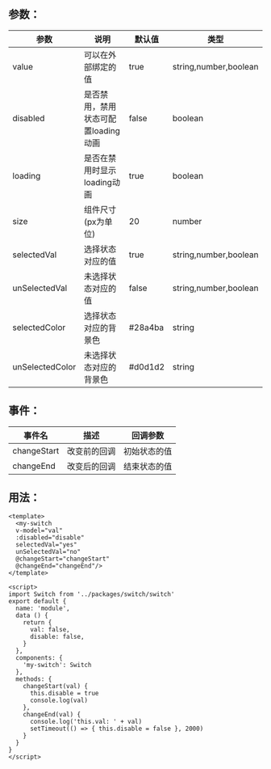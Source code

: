 
  ## 参数：

  
  | 参数 | 说明 | 默认值 | 类型 |
-|-|-|-
  value | 可以在外部绑定的值 | true | string,number,boolean
  disabled | 是否禁用，禁用状态可配置loading动画 | false | boolean
  loading | 是否在禁用时显示loading动画 | true | boolean
  size | 组件尺寸(px为单位) | 20 | number
  selectedVal | 选择状态对应的值 | true | string,number,boolean
  unSelectedVal | 未选择状态对应的值 | false | string,number,boolean
  selectedColor | 选择状态对应的背景色 | #28a4ba | string
  unSelectedColor | 未选择状态对应的背景色 | #d0d1d2 | string

  ## 事件：

  | 事件名 | 描述 | 回调参数 |
  -|-|-
  | changeStart | 改变前的回调 | 初始状态的值 |
  | changeEnd | 改变后的回调 | 结束状态的值 |

  ## 用法：

  ```
  <template>
    <my-switch 
    v-model="val" 
    :disabled="disable"
    selectedVal="yes"
    unSelectedVal="no"
    @changeStart="changeStart"
    @changeEnd="changeEnd"/>
  </template>

  <script>
  import Switch from '../packages/switch/switch'
  export default {
    name: 'module',
    data () {
      return {
        val: false,
        disable: false,
      }
    },
    components: {
      'my-switch': Switch
    },
    methods: {
      changeStart(val) {
        this.disable = true
        console.log(val)
      },
      changeEnd(val) {
        console.log('this.val: ' + val)
        setTimeout(() => { this.disable = false }, 2000)
      }
    }
  }
  </script>

```
